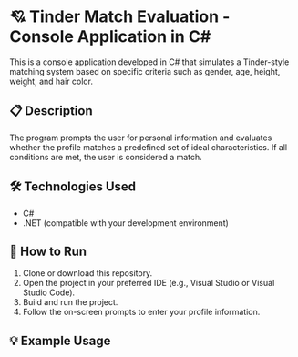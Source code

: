# 💘 Tinder Match Evaluation - Console Application in C#

This is a console application developed in C# that simulates a Tinder-style matching system based on specific criteria such as gender, age, height, weight, and hair color.

## 📋 Description

The program prompts the user for personal information and evaluates whether the profile matches a predefined set of ideal characteristics. If all conditions are met, the user is considered a match.

## 🛠️ Technologies Used

- C#
- .NET (compatible with your development environment)

## 🚀 How to Run

1. Clone or download this repository.
2. Open the project in your preferred IDE (e.g., Visual Studio or Visual Studio Code).
3. Build and run the project.
4. Follow the on-screen prompts to enter your profile information.

## 💡 Example Usage

